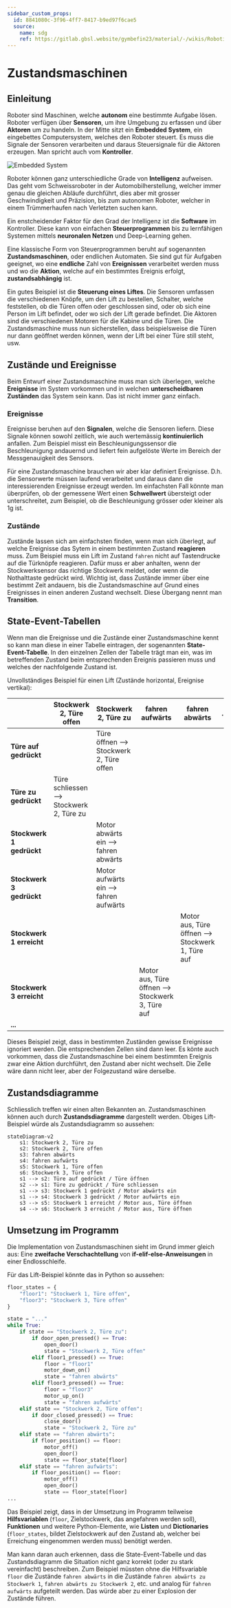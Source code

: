 ```yaml
---
sidebar_custom_props:
  id: 8841080c-3f96-4ff7-8417-b9ed97f6cae5
  source:
    name: sdg
    ref: https://gitlab.gbsl.website/gymbefin23/material/-/wikis/Robotik/Coroutinen-und-asyncio
---
```

# Zustandsmaschinen

## Einleitung
Roboter sind Maschinen, welche **autonom** eine bestimmte Aufgabe lösen. Roboter verfügen über **Sensoren**, um ihre Umgebung zu erfassen und über **Aktoren** um zu handeln. In der Mitte sitzt ein **Embedded System**, ein eingebettes Computersystem, welches den Roboter steuert. Es muss die Signale der Sensoren verarbeiten und daraus Steuersignale für die Aktoren erzeugen. Man spricht auch vom **Kontroller**.

![Embedded System](images/embedded_system.png)

Roboter können ganz unterschiedliche Grade von **Intelligenz** aufweisen. Das geht vom Schweissroboter in der Automobilherstellung, welcher immer genau die gleichen Abläufe durchführt, dies aber mit grosser Geschwindigkeit und Präzision, bis zum autonomen Roboter, welcher in einem Trümmerhaufen nach Verletzten suchen kann.

Ein enstcheidender Faktor für den Grad der Intelligenz ist die **Software** im Kontroller. Diese kann von einfachen **Steuerprogrammen** bis zu lernfähigen Systemen mittels **neuronalen Netzen** und Deep-Learning gehen.

Eine klassische Form von Steuerprogrammen beruht auf sogenannten **Zustandsmaschinen**, oder endlichen Automaten. Sie sind gut für Aufgaben geeignet, wo eine **endliche** Zahl von **Ereignissen** verarbeitet werden muss und wo die **Aktion**, welche auf ein bestimmtes Ereignis erfolgt, **zustandsabhängig** ist.

Ein gutes Beispiel ist die **Steuerung eines Liftes**. Die Sensoren umfassen die verschiedenen Knöpfe, um den Lift zu bestellen, Schalter, welche feststellen, ob die Türen offen oder geschlossen sind, oder ob sich eine Person im Lift befindet, oder wo sich der Lift gerade befindet. Die Aktoren sind die verschiedenen Motoren für die Kabine und die Türen. Die Zustandsmaschine muss nun sicherstellen, dass beispielsweise die Türen nur dann geöffnet werden können, wenn der Lift bei einer Türe still steht, usw.

## Zustände und Ereignisse
Beim Entwurf einer Zustandsmaschine muss man sich überlegen, welche **Ereignisse** im System vorkommen und in welchen **unterscheidbaren Zuständen** das System sein kann. Das ist nicht immer ganz einfach.

### Ereignisse
Ereignisse beruhen auf den **Signalen**, welche die Sensoren liefern. Diese Signale können sowohl zeitlich, wie auch wertemässig **kontinuierlich** anfallen. Zum Beispiel misst ein Beschleunigungssensor die Beschleunigung andauernd und liefert fein aufgelöste Werte im Bereich der Messgenauigkeit des Sensors.

Für eine Zustandsmaschine brauchen wir aber klar definiert Ereignisse. D.h. die Sensorwerte müssen laufend verarbeitet und daraus dann die interessierenden Ereignisse erzeugt werden. Im einfachsten Fall könnte man überprüfen, ob der gemessene Wert einen **Schwellwert** übersteigt oder unterschreitet, zum Beispiel, ob die Beschleunigung grösser oder kleiner als 1g ist.

### Zustände
Zustände lassen sich am einfachsten finden, wenn man sich überlegt, auf welche Ereignisse das Sytem in einem bestimmten Zustand **reagieren** muss. Zum Beispiel muss ein Lift im Zustand `fahren` nicht auf Tastendrucke auf die Türknöpfe reagieren. Dafür muss er aber anhalten, wenn der Stockwerksensor das richtige Stockwerk meldet, oder wenn die Nothalttaste gedrückt wird. Wichtig ist, dass Zustände immer über eine bestimmt Zeit andauern, bis die Zustandsmaschine auf Grund eines Ereignisses in einen anderen Zustand wechselt. Diese Übergang nennt man **Transition**.

## State-Event-Tabellen
Wenn man die Ereignisse und die Zustände einer Zustandsmaschine kennt so kann man diese in einer Tabelle eintragen, der sogenannten **State-Event-Tabelle**. In den einzelnen Zellen der Tabelle trägt man ein, was im betreffenden Zustand beim entsprechenden Ereignis passieren muss und welches der nachfolgende Zustand ist.

Unvollständiges Beispiel für einen Lift (Zustände horizontal, Ereignise vertikal):

|      | Stockwerk 2, Türe offen| Stockwerk 2, Türe zu | fahren aufwärts | fahren abwärts | ... |
| ---  | ---                    | ---                  | ---             | ---            | --- |
| **Türe auf gedrückt** | | Türe öffnen --> Stockwerk 2, Türe offen | | | |
| **Türe zu gedrückt** | Türe schliessen --> Stockwerk 2, Türe zu | | | | |
| **Stockwerk 1 gedrückt** | | Motor abwärts ein --> fahren abwärts | | | |
| **Stockwerk 3 gedrückt** | | Motor aufwärts ein --> fahren aufwärts | | | |
| **Stockwerk 1 erreicht** | | | | Motor aus, Türe öffnen --> Stockwerk 1, Türe auf | |
| **Stockwerk 3 erreicht** | | | Motor aus, Türe öffnen --> Stockwerk 3, Türe auf | | |
| **...** | | | | | |

Dieses Beispiel zeigt, dass in bestimmten Zuständen gewisse Ereignisse ignoriert werden. Die entsprechenden Zellen sind dann leer. Es könte auch vorkommen, dass die Zustandsmaschine bei einem bestimmten Ereignis zwar eine Aktion durchführt, den Zustand aber nicht wechselt. Die Zelle wäre dann nicht leer, aber der Folgezustand wäre derselbe.

## Zustandsdiagramme
Schliesslich treffen wir einen alten Bekannten an. Zustandsmaschinen können auch durch **Zustandsdiagramme** dargestellt werden. Obiges Lift-Beispiel würde als Zustandsdiagramm so aussehen:

```mermaid
stateDiagram-v2
    s1: Stockwerk 2, Türe zu
    s2: Stockwerk 2, Türe offen
    s3: fahren abwärts
    s4: fahren aufwärts
    s5: Stockwerk 1, Türe offen
    s6: Stockwerk 3, Türe offen
    s1 --> s2: Türe auf gedrückt / Türe öffnen
    s2 --> s1: Türe zu gedrückt / Türe schliessen
    s1 --> s3: Stockwerk 1 gedrückt / Motor abwärts ein
    s1 --> s4: Stockwerk 3 gedrückt / Motor aufwärts ein
    s3 --> s5: Stockwerk 1 erreicht / Motor aus, Türe öffnen
    s4 --> s6: Stockwerk 3 erreicht / Motor aus, Türe öffnen
```

## Umsetzung im Programm
Die Implementation von Zustandsmaschinen sieht im Grund immer gleich aus: Eine **zweifache Verschachtellung** von **if-elif-else-Anweisungen** in einer Endlosschleife.

Für das Lift-Beispiel könnte das in Python so aussehen:

```py
floor_states = {
    "floor1": "Stockwerk 1, Türe offen",
    "floor3": "Stockwerk 3, Türe offen"
}

state = "..."
while True:
    if state == "Stockwerk 2, Türe zu":
        if door_open_pressed() == True:
            open_door()
            state = "Stockwerk 2, Türe offen"
        elif floor1_pressed() == True:
            floor = "floor1"
            motor_down_on()
            state = "fahren abwärts"
        elif floor3_pressed() == True:
            floor = "floor3"
            motor_up_on()
            state = "fahren aufwärts"
    elif state == "Stockwerk 2, Türe offen":
        if door_closed_pressed() == True:
            close_door()
            state = "Stockwerk 2, Türe zu"
    elif state == "fahren abwärts":
        if floor_position() == floor:
            motor_off()
            open_door()
            state == floor_state[floor]
    elif state == "fahren aufwärts":
        if floor_position() == floor:
            motor_off()
            open_door()
            state == floor_state[floor]
...
```
Das Beispiel zeigt, dass in der Umsetzung im Programm teilweise **Hilfsvariablen** (`floor`, Zielstockwerk, das angefahren werden soll), **Funktionen** und weitere Python-Elemente, wie **Listen** und **Dictionaries** (`floor_states`, bildet Zielstockwerk auf den Zustand ab, welcher bei Erreichung eingenommen werden muss) benötigt werden.

Man kann daran auch erkennen, dass die State-Event-Tabelle und das Zustandsdiagramm die Situation nicht ganz korrekt (oder zu stark vereinfacht) beschreiben. Zum Beispiel müssten ohne die Hilfsvariable `floor` die Zustände `fahren abwärts` in die Zustände `fahren abwärts zu Stockwerk 1`, `fahren abwärts zu Stockwerk 2`, etc. und analog für `fahren aufwärts` aufgeteilt werden. Das würde aber zu einer Explosion der Zustände führen.
